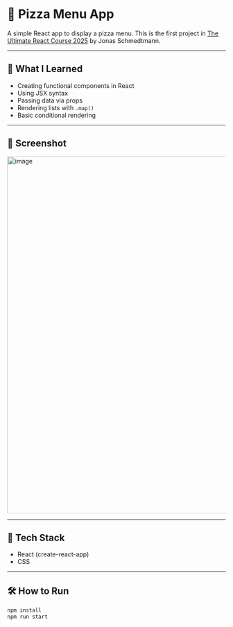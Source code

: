 # 🍕 Pizza Menu App

A simple React app to display a pizza menu. This is the first project in [The Ultimate React Course 2025](https://www.udemy.com/course/the-ultimate-react-course/) by Jonas Schmedtmann.

---

## 🚀 What I Learned

- Creating functional components in React
- Using JSX syntax
- Passing data via props
- Rendering lists with `.map()`
- Basic conditional rendering

---

## 📸 Screenshot

<img width="854" height="824" alt="image" src="https://github.com/user-attachments/assets/bc40c61e-d907-4b3c-acb5-020be83abe80" />

---

## 🔧 Tech Stack

- React (create-react-app)
- CSS

---

## 🛠 How to Run

```bash
npm install
npm run start
```

